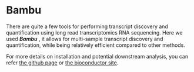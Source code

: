 # Bambu 

There are quite a few tools for performing transcript discovery and quantification using long read transcriptomics RNA sequencing. Here we used ***Bambu*** , it allows for multi-sample transcript discovery and quantification, while being relatively efficient compared to other methods. 

For more details on installation and potential downstream analysis, you can refer [the github page](https://github.com/GoekeLab/bambu) or [the bioconductor site](http://bioconductor.org/packages/bambu/).
